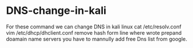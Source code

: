 # DNS-change-in-kali
For these command we can change DNS in kali linux 
cat /etc/resolv.conf
vim /etc/dhcp/dhclient.conf
remove hash form line where wrote prepand doamain name servers 
you have to mannully add free Dns list from google.

